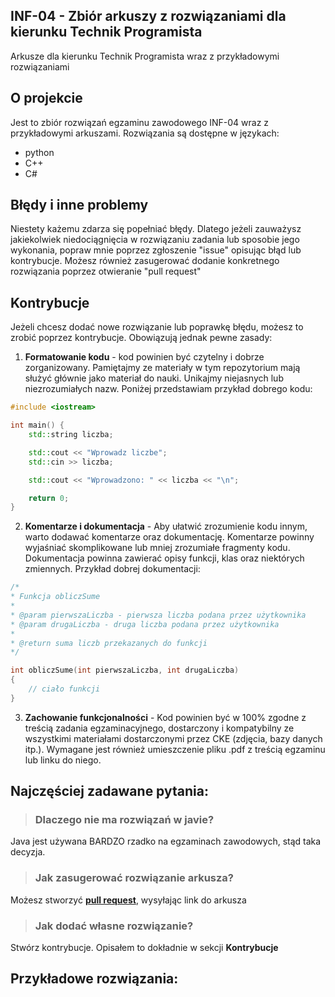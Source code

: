## INF-04 - Zbiór arkuszy z rozwiązaniami dla kierunku Technik Programista

Arkusze dla kierunku Technik Programista wraz z przykładowymi rozwiązaniami
 
## O projekcie

Jest to zbiór rozwiązań egzaminu zawodowego INF-04 wraz z przykładowymi arkuszami.
Rozwiązania są dostępne w językach:

- python
- C++
- C#

## Błędy i inne problemy

Niestety każemu zdarza się popełniać błędy. Dlatego jeżeli zauważysz jakiekolwiek niedociągnięcia w rozwiązaniu zadania lub sposobie jego wykonania, popraw mnie poprzez zgłoszenie "issue" opisując błąd lub kontrybucje. Możesz również zasugerować dodanie konkretnego rozwiązania poprzez otwieranie "pull request"

## Kontrybucje

Jeżeli chcesz dodać nowe rozwiązanie lub poprawkę błędu, możesz to zrobić poprzez kontrybucje. Obowiązują jednak pewne zasady:

1. **Formatowanie kodu** - kod powinien być czytelny i dobrze zorganizowany. Pamiętajmy ze materiały w tym repozytorium mają służyć głównie jako materiał do nauki. Unikajmy niejasnych lub niezrozumiałych nazw. Poniżej przedstawiam przykład dobrego kodu:
```cpp
#include <iostream>

int main() {
    std::string liczba;

    std::cout << "Wprowadz liczbe";
    std::cin >> liczba;

    std::cout << "Wprowadzono: " << liczba << "\n";

    return 0;
}
```

2. **Komentarze i dokumentacja** - Aby ułatwić zrozumienie kodu innym, warto dodawać komentarze oraz dokumentację. Komentarze powinny wyjaśniać skomplikowane lub mniej zrozumiałe fragmenty kodu. Dokumentacja powinna zawierać opisy funkcji, klas oraz niektórych zmiennych. Przykład dobrej dokumentacji:

```cpp
/*
* Funkcja obliczSume
*
* @param pierwszaLiczba - pierwsza liczba podana przez użytkownika
* @param drugaLiczba - druga liczba podana przez użytkownika
*
* @return suma liczb przekazanych do funkcji
*/

int obliczSume(int pierwszaLiczba, int drugaLiczba)
{
    // ciało funkcji
}
```

3. **Zachowanie funkcjonalności** - Kod powinien być w 100% zgodne z treścią zadania egzaminacyjnego, dostarczony i kompatybilny ze wszystkimi materiałami dostarczonymi przez CKE (zdjęcia, bazy danych itp.). Wymagane jest również umieszczenie pliku .pdf z treścią egzaminu lub linku do niego.

## Najczęściej zadawane pytania:

> ### Dlaczego nie ma rozwiązań w javie?
Java jest używana BARDZO rzadko na egzaminach zawodowych, stąd taka decyzja.

> ### Jak zasugerować rozwiązanie arkusza?
Możesz stworzyć **[pull request](https://github.com/ruxixa/INF-04-rozwiazania/pulls)**, wysyłając link do arkusza

> ### Jak dodać własne rozwiązanie?
Stwórz kontrybucje. Opisałem to dokładnie w sekcji **Kontrybucje**

## Przykładowe rozwiązania:
